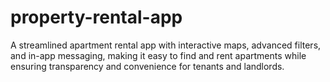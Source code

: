 # property-rental-app
A streamlined apartment rental app with interactive maps, advanced filters, and in-app messaging, making it easy to find and rent apartments while ensuring transparency and convenience for tenants and landlords.
